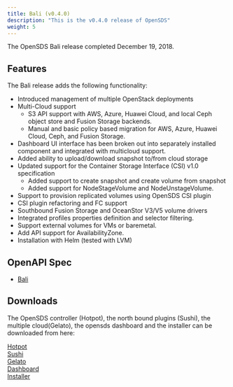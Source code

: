 ```yaml
---
title: Bali (v0.4.0)
description: "This is the v0.4.0 release of OpenSDS"
weight: 5
---
```


The OpenSDS Bali release completed December 19, 2018.

## Features  

The Bali release adds the following functionality:

* Introduced management of multiple OpenStack deployments
* Multi-Cloud support
   - S3 API support with AWS, Azure, Huawei Cloud, and local Ceph object store and Fusion Storage backends.
   - Manual and basic policy based migration for AWS, Azure, Huawei Cloud, Ceph, and Fusion Storage.
* Dashboard UI interface has been broken out into separately installed component and integrated with multicloud support.
* Added ability to upload/download snapshot to/from cloud storage
* Updated support for the Container Storage Interface (CSI) v1.0 specification
   - Added support to create snapshot and create volume from snapshot
   - Added support for NodeStageVolume and NodeUnstageVolume.
* Support to provision replicated volumes using OpenSDS CSI plugin
* CSI plugin refactoring and FC support
* Southbound Fusion Storage and OceanStor V3/V5 volume drivers
* Integrated profiles properties definition and selector filtering.
* Support external volumes for VMs or baremetal.
* Add API support for AvailabilityZone.
* Installation with Helm (tested with LVM)

## OpenAPI Spec

* [Bali](/guides/api-spec/bali/)
## Downloads  

The OpenSDS controller (Hotpot), the north bound plugins (Sushi), the multiple cloud(Gelato), 
the opensds dashboard and the installer can be downloaded from here:

[Hotpot](https://github.com/opensds/opensds/releases/tag/v0.4.0)  
[Sushi](https://github.com/opensds/nbp/releases/tag/v0.4.0)  
[Gelato](https://github.com/opensds/multi-cloud/releases/tag/v0.4.0)  
[Dashboard](https://github.com/opensds/opensds-dashboard/releases/tag/v0.4.0)  
[Installer](https://github.com/opensds/opensds-installer/releases/tag/v0.4.0)  
